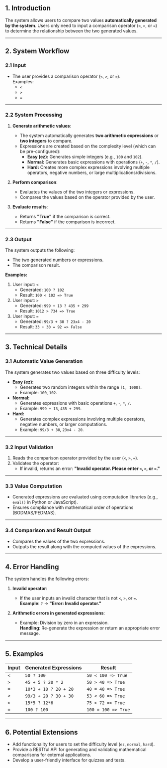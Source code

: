 ## **1. Introduction**

The system allows users to compare two values **automatically generated by the system**. Users only need to input a comparison operator (`<`, `>`, or `=`) to determine the relationship between the two generated values.

---

## **2. System Workflow**

### **2.1 Input**

- The user provides a comparison operator (`<`, `>`, or `=`).  
  Examples:
    - `<`
    - `>`
    - `=`

---

### **2.2 System Processing**

1. **Generate arithmetic values**:
    - The system automatically generates **two arithmetic expressions** or **two integers** to compare.
    - Expressions are created based on the complexity level (which can be pre-configured):
        - **Easy (ez):** Generates simple integers (e.g., `100` and `102`).
        - **Normal:** Generates basic expressions with operations (`+`, `-`, `*`, `/`).
        - **Hard:** Creates more complex expressions involving multiple operators, negative numbers, or large multiplications/divisions.

2. **Perform comparison**:
    - Evaluates the values of the two integers or expressions.
    - Compares the values based on the operator provided by the user.

3. **Evaluate results**:
    - Returns **"True"** if the comparison is correct.
    - Returns **"False"** if the comparison is incorrect.

---

### **2.3 Output**

The system outputs the following:

- The two generated numbers or expressions.
- The comparison result.

**Examples:**

1. User input: `<`
    - Generated: `100 ? 102`
    - Result: `100 < 102 => True`
2. User input: `>`
    - Generated: `999 + 13 ? 435 + 299`
    - Result: `1012 > 734 => True`
3. User input: `=`
    - Generated: `99/3 + 30 ? 23x4 - 20`
    - Result: `33 + 30 = 92 => False`

---

## **3. Technical Details**

### **3.1 Automatic Value Generation**

The system generates two values based on three difficulty levels:

- **Easy (ez):**
    - Generates two random integers within the range `[1, 1000]`.
    - Example: `100`, `102`.
- **Normal:**
    - Generates expressions with basic operations `+`, `-`, `*`, `/`.
    - Example: `999 + 13`, `435 + 299`.
- **Hard:**
    - Generates complex expressions involving multiple operators, negative numbers, or larger computations.
    - Example: `99/3 + 30`, `23x4 - 20`.

---

### **3.2 Input Validation**

1. Reads the comparison operator provided by the user (`<`, `>`, `=`).
2. Validates the operator:
    - If invalid, returns an error: **"Invalid operator. Please enter `<`, `>`, or `=`."**

---

### **3.3 Value Computation**

- Generated expressions are evaluated using computation libraries (e.g., `eval()` in Python or JavaScript).
- Ensures compliance with mathematical order of operations (BODMAS/PEDMAS).

---

### **3.4 Comparison and Result Output**

- Compares the values of the two expressions.
- Outputs the result along with the computed values of the expressions.

---

## **4. Error Handling**

The system handles the following errors:

1. **Invalid operator**:
    - If the user inputs an invalid character that is not `<`, `>`, or `=`.  
      **Example**: `?` → **"Error: Invalid operator."**

2. **Arithmetic errors in generated expressions**:
    - Example: Division by zero in an expression.  
      **Handling**: Re-generate the expression or return an appropriate error message.

---

## **5. Examples**

| **Input** | **Generated Expressions** | **Result**           |
|-----------|----------------------------|-----------------------|
| `<`       | `50 ? 100`                 | `50 < 100 => True`    |
| `>`       | `45 + 5 ? 20 * 2`          | `50 > 40 => True`     |
| `=`       | `10*3 + 10 ? 20 + 20`      | `40 = 40 => True`     |
| `<`       | `99/3 + 20 ? 30 + 30`      | `53 < 60 => True`     |
| `>`       | `15*5 ? 12*6`              | `75 > 72 => True`     |
| `=`       | `100 ? 100`                | `100 = 100 => True`   |

---

## **6. Potential Extensions**

- Add functionality for users to set the difficulty level (`ez`, `normal`, `hard`).
- Provide a RESTful API for generating and validating mathematical comparisons for external applications.
- Develop a user-friendly interface for quizzes and tests.